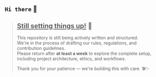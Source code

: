 ## `Hi there` 👋

> ## <ins>**Still setting things up!**</ins> 🚧
>
> This repository is still being actively written and structured.  
> We're in the process of drafting our rules, regulations, and contribution guidelines.  
> Please return after **at least a week** to explore the complete setup, including project architecture, ethics, and workflows.  
>  
> Thank you for your patience — we're building this with care. 🛠️✨


